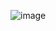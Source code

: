 ![image](https://github.com/tryUser99/Celestia/assets/149887211/ca328a7d-1084-4c18-b1b7-bea242a4f5a0)
